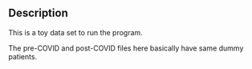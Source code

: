 ## Description
This is a toy data set to run the program.

The pre-COVID and post-COVID files here basically have same dummy patients.
